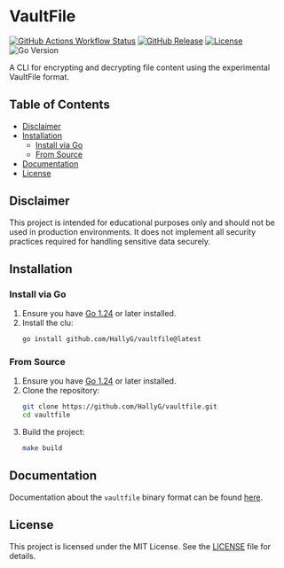 # VaultFile
[![GitHub Actions Workflow Status](https://img.shields.io/github/actions/workflow/status/hallyg/vaultfile/master.yaml)](https://github.com/HallyG/vaultfile/actions/workflows/master.yaml)
[![GitHub Release](https://img.shields.io/github/v/release/hallyg/vaultfile?label=latest%20release)](https://github.com/HallyG/vaultfile/releases/latest)
[![License](https://img.shields.io/github/license/hallyg/vaultfile)](https://github.com/HallyG/vaultfile/blob/master/LICENSE)
![Go Version](https://img.shields.io/github/go-mod/go-version/hallyg/vaultfile)

A CLI for encrypting and decrypting file content using the experimental VaultFile format.

## Table of Contents
- [Disclaimer](#disclaimer)
- [Installation](#installation)
  - [Install via Go](#install-via-go)
  - [From Source](#from-source)
- [Documentation](#documentation)
- [License](#license)

## Disclaimer
This project is intended for educational purposes only and should not be used in production environments. It does not implement all security practices required for handling sensitive data securely.

## Installation

### Install via Go
1. Ensure you have [Go 1.24](https://go.dev/doc/install) or later installed.
2. Install the clu:
   ```bash
   go install github.com/HallyG/vaultfile@latest
   ```

### From Source
1. Ensure you have [Go 1.24](https://go.dev/doc/install) or later installed.
2. Clone the repository:
   ```bash
   git clone https://github.com/HallyG/vaultfile.git
   cd vaultfile
   ```
3. Build the project:
   ```bash
   make build
   ```

## Documentation
Documentation about the `vaultfile` binary format can be found [here](./docs/vaultfile-v1.md).

## License
This project is licensed under the MIT License. See the [LICENSE](./LICENSE) file for details.